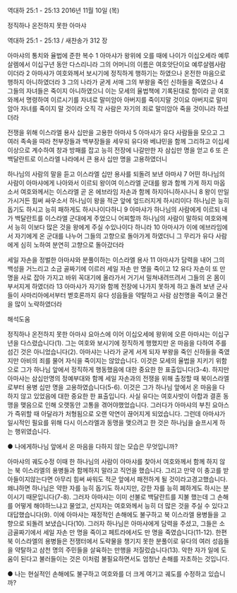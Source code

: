 역대하 25:1 - 25:13 
2016년 11월 10일 (목)

정직하나 온전하지 못한 아마샤



역대하 25:1 - 25:13 / 새찬송가 312 장


아마샤의 통치와 율법에 준한 복수
1 아마샤가 왕위에 오를 때에 나이가 이십오세라 예루살렘에서 이십구년 동안 다스리니라 그의 어머니의 이름은 여호앗단이요 예루살렘사람이더라 2 아마샤가 여호와께서 보시기에 정직하게 행하기는 하였으나 온전한 마음으로 행하지 아니하였더라 3 그의 나라가 굳게 서매 그의 부왕을 죽인 신하들을 죽였으나 4 그들의 자녀들은 죽이지 아니하였으니 이는 모세의 율법책에 기록된대로 함이라 곧 여호와께서 명령하여 이르시기를 자녀로 말미암아 아버지를 죽이지말 것이요 아버지로 말미암아 자녀를 죽이지 말 것이라 오직 각 사람은 자기의 죄로 말미암아 죽을 것이니라 하셨더라

전쟁을 위해 이스라엘 용사 십만을 고용한 아마샤
5 아마샤가 유다 사람들을 모으고 그 여러 족속을 따라 천부장들과 백부장들을 세우되 유다와 베냐민을 함께 그리하고 이십세 이상으로 계수하여 창과 방패를 잡고 능히 전장에 나갈만한 자 삼십만 명을 얻고 6 또 은백달란트로 이스라엘 나라에서 큰 용사 십만 명을 고용하였더니 

하나님의 사람의 말을 듣고 이스라엘 십만 용사를 되돌려 보낸 아마샤
7 어떤 하나님의 사람이 아마샤에게 나아와서 이르되 왕이여 이스라엘 군대를 왕과 함께 가게 하지 마옵소서 여호와께서는 이스라엘 곧 온 에브라임 자손과 함께 하지아니하시나니 8 왕이 만일 가시거든 힘써 싸우소서 하나님이 왕을 적군 앞에 엎드러지게 하시리이다 하나님은 능히 돕기도 하시고 능히 패하게도 하시나이다하니 9 아마샤가 하나님의 사람에게 이르되 내가 백달란트를 이스라엘 군대에게 주었으니 어찌할까 하나님의 사람이 말하되 여호와께서 능히 이보다 많은 것을 왕에게 주실 수있나이다 하니라 10 아마샤가 이에 에브라임에서 자기에게 온 군대를 나누어 그들의 고향으로 돌아가게 하였더니 그 무리가 유다 사람에게 심히 노하여 분연히 고향으로 돌아갔더라

세일 자손을 정벌한 아마샤와 분풀이하는 이스라엘 용사
11 아마샤가 담력을 내어 그의 백성을 거느리고 소금 골짜기에 이르러 세일 자손 만 명을 죽이고 12 유다 자손이 또 만 명을 사로 잡아 가지고 바위 꼭대기에 올라가서 거기서 밀쳐내려뜨려서 그들의 온 몸이 부서지게 하였더라 13 아마샤가 자기와 함께 전장에 나가지 못하게 하고 돌려 보낸 군사들이 사마리아에서부터 벧호론까지 유다 성읍들을 약탈하고 사람 삼천명을 죽이고 물건을 많이 노략하였더라

해석도움





정직하나 온전하지 못한 아마샤
요아스에 이어 이십오세에 왕위에 오른 아마샤는 이십구년을 다스렸습니다(1). 그는 여호와 보시기에 정직하게 행했지만 온 마음을 다하여 주를 섬긴 것은 아니었습니다(2). 아마샤는 나라가 굳게 서게 되자 부왕을 죽인 신하들을 죽였지만 아비의 죄를 물어 자식을 죽이지는 않았습니다. 이것은 모세의 율법을 지키기 위함으로 그가 하나님 앞에서 정직하게 행동했음에 대한 중요한 한 표출입니다(3-4). 하지만 아마샤는 삼십만명의 정예부대와 함께 세일 자손과의 전쟁을 위해 출정할 때 북이스라엘로부터 용병 십만 명을 고용하였습니다(5-6). 이것은 그가 하나님 앞에서 온 마음을 다하지 않고 있었음에 대한 중요한 한 표출입니다. 사실 유다는 여호사밧이 아합과 결혼 동맹을 맺음으로 인해 오랫동안 고통을 겪어야했었습니다. 그러다가 아마샤의 부친 요아스가 즉위할 때 아달랴가 처형됨으로 오랜 악연이 끊어지게 되었습니다. 그런데 아마샤가 일시적인 필요를 위해 다시 이스라엘과 동맹을 맺으려고 한 것은 하나님을 슬프시게 하는 행위였습니다.

● 나에게하나님 앞에서 온 마음을 다하지 않는 모습은 무엇입니까?

아마샤의 궤도수정
이때 한 하나님의 사람이 아마샤를 찾아서 여호와께서 함께 하지 않는 북 이스라엘의 용병들과 함께하지 말라고 직언을 했습니다. 그리고 만약 이 충고를 받아들이지않는다면 아무리 힘써 싸워도 적군 앞에서 패전하게 될 것이라고경고했습니다. 왜냐하면 하나님은 약한 자를 능히 돕기도 하시지만, 강한 자를 능히 폐하게도 하시는 분이시기 때문입니다(7-8). 그러자 아마샤는 이미 선불로 백달란트를 지불 했는데 그 손해를 어떻게 해야하느냐고 물었고, 선지자는 여호와께서 능히 더 많은 것을 주실 수 있다고 대답했습니다(9). 이에 아마샤는 재정적인 손해에도 불구하고 북 이스라엘 용병들을 고향으로 되돌려 보냈습니다(10). 그러자 하나님은 아마샤에게 담력을 주셨고, 그들은 소금골짜기에서 세일 자손 만 명을 죽이고 페트라에서도 만 명을 죽였습니다(11-12). 한편 북 이스라엘의 용병들은 전쟁터에서 도략물을 챙기지 못한 분풀이로 유다의 여러 성읍들을 약탈하고 삼천 명의 주민들을 살육하는 만행을 저질렀습니다(13). 악한 자가 일에 도움이 된다고 불러들이는 것은 이처럼 불필요하면서도 엄청난 손해를 자초하는 것입니다.

● 나는 현실적인 손해에도 불구하고 여호와를 더 크게 여기고 궤도를 수정하고 있습니까?